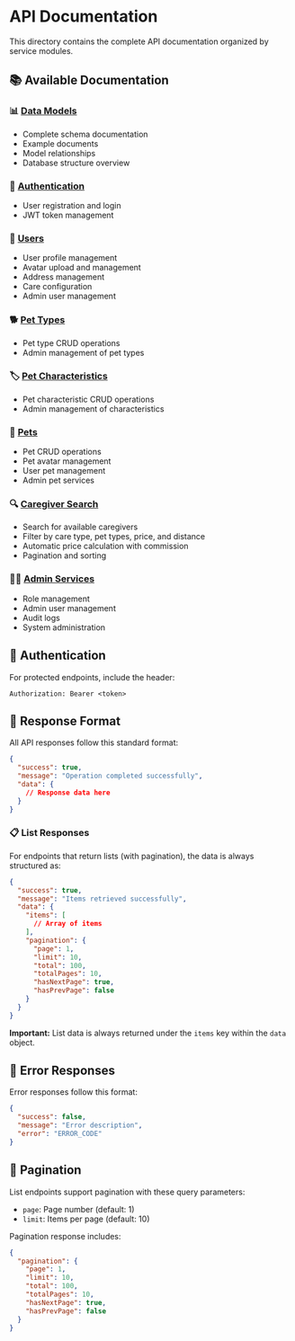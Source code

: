 # API Documentation

This directory contains the complete API documentation organized by service modules.

## 📚 Available Documentation

### 📊 [Data Models](./models.md)
- Complete schema documentation
- Example documents
- Model relationships
- Database structure overview

### 🔐 [Authentication](./authentication.md)
- User registration and login
- JWT token management

### 👥 [Users](./users.md)
- User profile management
- Avatar upload and management
- Address management
- Care configuration
- Admin user management

### 🐕 [Pet Types](./pet-types.md)
- Pet type CRUD operations
- Admin management of pet types

### 🏷️ [Pet Characteristics](./pet-characteristics.md)
- Pet characteristic CRUD operations
- Admin management of characteristics

### 🐾 [Pets](./pets.md)
- Pet CRUD operations
- Pet avatar management
- User pet management
- Admin pet services

### 🔍 [Caregiver Search](./caregiver-search.md)
- Search for available caregivers
- Filter by care type, pet types, price, and distance
- Automatic price calculation with commission
- Pagination and sorting

### 👨‍💼 [Admin Services](./admin.md)
- Role management
- Admin user management
- Audit logs
- System administration

## 🔐 Authentication

For protected endpoints, include the header:
```
Authorization: Bearer <token>
```

## 📝 Response Format

All API responses follow this standard format:

```json
{
  "success": true,
  "message": "Operation completed successfully",
  "data": {
    // Response data here
  }
}
```

### 📋 List Responses

For endpoints that return lists (with pagination), the data is always structured as:

```json
{
  "success": true,
  "message": "Items retrieved successfully",
  "data": {
    "items": [
      // Array of items
    ],
    "pagination": {
      "page": 1,
      "limit": 10,
      "total": 100,
      "totalPages": 10,
      "hasNextPage": true,
      "hasPrevPage": false
    }
  }
}
```

**Important:** List data is always returned under the `items` key within the `data` object.

## 🚨 Error Responses

Error responses follow this format:

```json
{
  "success": false,
  "message": "Error description",
  "error": "ERROR_CODE"
}
```

## 📄 Pagination

List endpoints support pagination with these query parameters:
- `page`: Page number (default: 1)
- `limit`: Items per page (default: 10)

Pagination response includes:
```json
{
  "pagination": {
    "page": 1,
    "limit": 10,
    "total": 100,
    "totalPages": 10,
    "hasNextPage": true,
    "hasPrevPage": false
  }
}
``` 